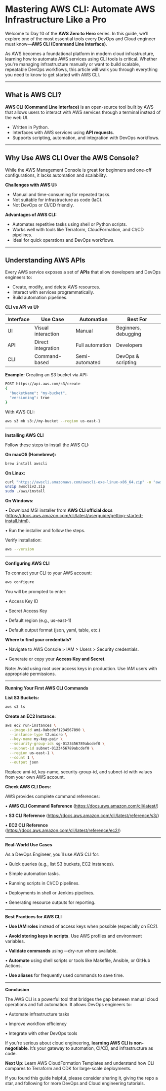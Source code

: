 # Mastering AWS CLI: Automate AWS Infrastructure Like a Pro

Welcome to Day 10 of the **AWS Zero to Hero** series. In this guide, we’ll explore one of the most essential tools every DevOps and Cloud engineer must know—**AWS CLI (Command Line Interface)**.

As AWS becomes a foundational platform in modern cloud infrastructure, learning how to automate AWS services using CLI tools is critical. Whether you're managing infrastructure manually or want to build scalable, repeatable DevOps workflows, this article will walk you through everything you need to know to get started with AWS CLI.

---

## What is AWS CLI?

**AWS CLI (Command Line Interface)** is an open-source tool built by AWS that allows users to interact with AWS services through a terminal instead of the web UI.

- Written in Python.
- Interfaces with AWS services using **API requests**.
- Supports scripting, automation, and integration with DevOps workflows.

---

## Why Use AWS CLI Over the AWS Console?

While the AWS Management Console is great for beginners and one-off configurations, it lacks automation and scalability.

**Challenges with AWS UI:**

- Manual and time-consuming for repeated tasks.
- Not suitable for infrastructure as code (IaC).
- Not DevOps or CI/CD friendly.

**Advantages of AWS CLI:**

- Automates repetitive tasks using shell or Python scripts.
- Works well with tools like Terraform, CloudFormation, and CI/CD pipelines.
- Ideal for quick operations and DevOps workflows.

---

## Understanding AWS APIs

Every AWS service exposes a set of **APIs** that allow developers and DevOps engineers to:

- Create, modify, and delete AWS resources.
- Interact with services programmatically.
- Build automation pipelines.

**CLI vs API vs UI:**

| Interface | Use Case | Automation | Best For |
|----------|----------|------------|----------|
| UI | Visual interaction | Manual | Beginners, debugging |
| API | Direct integration | Full automation | Developers |
| CLI | Command-based | Semi-automated | DevOps & scripting |

**Example:**
Creating an S3 bucket via API:

```sh
POST https://api.aws.com/s3/create
{
  "bucketName": "my-bucket",
  "versioning": true
}
```

With AWS CLI:

```sh
aws s3 mb s3://my-bucket --region us-east-1
```

---

**Installing AWS CLI**

Follow these steps to install the AWS CLI:

**On macOS (Homebrew):**

```sh
brew install awscli
```

**On Linux:**

```sh
curl "https://awscli.amazonaws.com/awscli-exe-linux-x86_64.zip" -o "awscliv2.zip"
unzip awscliv2.zip
sudo ./aws/install
```

**On Windows:**

•	Download MSI installer from **AWS CLI official docs** (https://docs.aws.amazon.com/cli/latest/userguide/getting-started-install.html).

•	Run the installer and follow the steps.

Verify installation:

```sh
aws --version
```

---

**Configuring AWS CLI**

To connect your CLI to your AWS account:

```sh
aws configure
```

You will be prompted to enter:

•	Access Key ID

•	Secret Access Key

•	Default region (e.g., us-east-1)

•	Default output format (json, yaml, table, etc.)

**Where to find your credentials?**

•	Navigate to AWS Console > IAM > Users > Security credentials.

•	Generate or copy your **Access Key and Secret**.

Note: Avoid using root user access keys in production. Use IAM users with appropriate permissions.

---

**Running Your First AWS CLI Commands**

**List S3 Buckets:**

```sh
aws s3 ls
```

**Create an EC2 Instance:**

```sh
aws ec2 run-instances \
  --image-id ami-0abcdef1234567890 \
  --instance-type t2.micro \
  --key-name my-key-pair \
  --security-group-ids sg-0123456789abcdef0 \
  --subnet-id subnet-0123456789abcdef0 \
  --region us-east-1 \
  --count 1 \
  --output json
```

Replace ami-id, key-name, security-group-id, and subnet-id with values from your own AWS account.

**Check AWS CLI Docs:**

AWS provides complete command references:

•	**AWS CLI Command Reference** (https://docs.aws.amazon.com/cli/latest/)

•	**S3 CLI Reference** (https://docs.aws.amazon.com/cli/latest/reference/s3/)

•	**EC2 CLI Reference** (https://docs.aws.amazon.com/cli/latest/reference/ec2/)

---

**Real-World Use Cases**

As a DevOps Engineer, you’ll use AWS CLI for:

•	Quick queries (e.g., list S3 buckets, EC2 instances).

•	Simple automation tasks.

•	Running scripts in CI/CD pipelines.

•	Deployments in shell or Jenkins pipelines.

•	Generating resource outputs for reporting.

---

**Best Practices for AWS CLI**

•	**Use IAM roles** instead of access keys when possible (especially on EC2).

•	**Avoid storing keys in scripts**. Use AWS profiles and environment variables.

•	**Validate commands** using --dry-run where available.

•	**Automate** using shell scripts or tools like Makefile, Ansible, or GitHub Actions.

•	**Use aliases** for frequently used commands to save time.

---

**Conclusion**

The AWS CLI is a powerful tool that bridges the gap between manual cloud operations and full automation. It allows DevOps engineers to:

•	Automate infrastructure tasks

•	Improve workflow efficiency

•	Integrate with other DevOps tools

If you're serious about cloud engineering, **learning AWS CLI is non-negotiable**. It’s your gateway to automation, CI/CD, and infrastructure as code.

**Next Up**: Learn AWS CloudFormation Templates and understand how CLI compares to Terraform and CDK for large-scale deployments.

If you found this guide helpful, please consider sharing it, giving the repo a star, and following for more DevOps and Cloud engineering tutorials.
